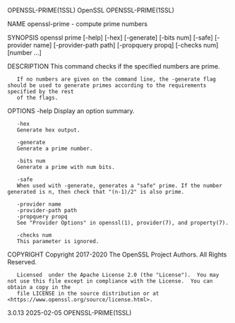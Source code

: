 OPENSSL-PRIME(1SSL)							    OpenSSL							   OPENSSL-PRIME(1SSL)

NAME
       openssl-prime - compute prime numbers

SYNOPSIS
       openssl prime [-help] [-hex] [-generate] [-bits num] [-safe] [-provider name] [-provider-path path] [-propquery propq] [-checks num] [number ...]

DESCRIPTION
       This command checks if the specified numbers are prime.

       If no numbers are given on the command line, the -generate flag should be used to generate primes according to the requirements specified by the rest
       of the flags.

OPTIONS
       -help
	   Display an option summary.

       -hex
	   Generate hex output.

       -generate
	   Generate a prime number.

       -bits num
	   Generate a prime with num bits.

       -safe
	   When used with -generate, generates a "safe" prime. If the number generated is n, then check that "(n-1)/2" is also prime.

       -provider name
       -provider-path path
       -propquery propq
	   See "Provider Options" in openssl(1), provider(7), and property(7).

       -checks num
	   This parameter is ignored.

COPYRIGHT
       Copyright 2017-2020 The OpenSSL Project Authors. All Rights Reserved.

       Licensed	 under the Apache License 2.0 (the "License").	You may not use this file except in compliance with the License.  You can obtain a copy in the
       file LICENSE in the source distribution or at <https://www.openssl.org/source/license.html>.

3.0.13									  2025-02-05							   OPENSSL-PRIME(1SSL)
